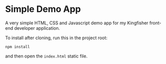 # Simple Demo App
A very simple HTML, CSS and Javascript demo app for my Kingfisher front-end developer application.

To install after cloning, run this in the project root:
```
npm install
```
and then open the `index.html` static file.